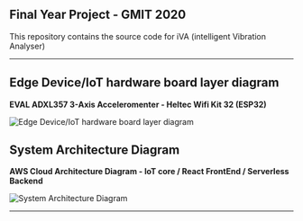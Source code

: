 ## Final Year Project - GMIT 2020

This repository contains the source code for iVA (intelligent Vibration Analyser) 

---


## Edge Device/IoT hardware board layer diagram

**EVAL ADXL357 3-Axis Acceleromenter - Heltec Wifi Kit 32 (ESP32)**

![Edge Device/IoT hardware board layer diagram](diagram/Device_Layer_Diagram.png)

## System Architecture Diagram

**AWS Cloud Architecture Diagram - IoT core / React FrontEnd / Serverless Backend**

![System Architecture Diagram](diagram/AWS_Architecture_Diagram.png)

	
---
